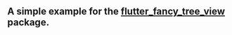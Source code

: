 ## A simple example for the [flutter_fancy_tree_view](https://github.com/mbaumgartenbr/flutter_tree_view) package.
